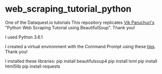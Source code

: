 # web_scraping_tutorial_python
One of the Dataquest.io tutorials
This repository replicates [Vik Paruchuri's](https://www.dataquest.io/blog/web-scraping-tutorial-python/) "Python Web Scraping Tutorial using BeautifulSoup". Thank you!

I used Python 3.6.1

I created a virtual environment with the Command Prompt using these [tips](https://garoa.net.br/wiki/Python/Ambiente_Virtual). Thank you!

I installed these libraries:
pip install beautifulsoup4
pip install lxml
pip install html5lib
pip install requests
